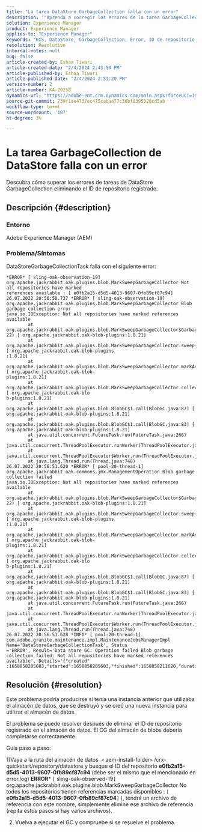 ```yaml
---
title: "La tarea DataStore GarbageCollection falla con un error"
description: '"Aprenda a corregir los errores de la tarea GarbageCollection de DataStorage".'
solution: Experience Manager
product: Experience Manager
applies-to: "Experience Manager"
keywords: "KCS, DataStore, GarbageCollection, Error, ID de repositorio, Error de GC, APache Jackrabbit Oak, GC de almacén de blob"
resolution: Resolution
internal-notes: null
bug: false
article-created-by: Eshaa Tiwari
article-created-date: "2/4/2024 2:43:50 PM"
article-published-by: Eshaa Tiwari
article-published-date: "2/4/2024 2:53:20 PM"
version-number: 2
article-number: KA-20258
dynamics-url: "https://adobe-ent.crm.dynamics.com/main.aspx?forceUCI=1&pagetype=entityrecord&etn=knowledgearticle&id=a9d268ca-6bc3-ee11-9079-6045bd006295"
source-git-commit: 739f1ae4737ec475cabae77c36bf0395020cd5ab
workflow-type: tm+mt
source-wordcount: '187'
ht-degree: 3%

---
```


# La tarea GarbageCollection de DataStore falla con un error


Descubra cómo superar los errores de tareas de DataStore GarbageCollection eliminando el ID de repositorio registrado.

## Descripción {#description}


### Entorno

Adobe Experience Manager (AEM)

### Problema/Síntomas

DataStoreGarbageCollectionTask falla con el siguiente error:


```
*ERROR* [ sling-oak-observation-19]  org.apache.jackrabbit.oak.plugins.blob.MarkSweepGarbageCollector Not all repositories have marked
references available : [ e0fb2a15-d5d5-4013-9607-0fb89cf87c94] 
26.07.2022 20:56:50.737 *ERROR* [ sling-oak-observation-19]  org.apache.jackrabbit.oak.plugins.blob.MarkSweepGarbageCollector Blob garbage collection error
java.io.IOException: Not all repositories have marked references available
        at org.apache.jackrabbit.oak.plugins.blob.MarkSweepGarbageCollector$GarbageCollectionType$1.mergeAllMarkedReferences(MarkSweepGarbageCollector.java:7
22) [ org.apache.jackrabbit.oak-blob-plugins:1.8.21] 
        at org.apache.jackrabbit.oak.plugins.blob.MarkSweepGarbageCollector.sweep(MarkSweepGarbageCollector.java:384) [ org.apache.jackrabbit.oak-blob-plugins
:1.8.21] 
        at org.apache.jackrabbit.oak.plugins.blob.MarkSweepGarbageCollector.markAndSweep(MarkSweepGarbageCollector.java:284) [ org.apache.jackrabbit.oak-blob-
plugins:1.8.21] 
        at org.apache.jackrabbit.oak.plugins.blob.MarkSweepGarbageCollector.collectGarbage(MarkSweepGarbageCollector.java:191) [ org.apache.jackrabbit.oak-blo
b-plugins:1.8.21] 
        at org.apache.jackrabbit.oak.plugins.blob.BlobGC$1.call(BlobGC.java:87) [ org.apache.jackrabbit.oak-blob-plugins:1.8.21] 
        at org.apache.jackrabbit.oak.plugins.blob.BlobGC$1.call(BlobGC.java:83) [ org.apache.jackrabbit.oak-blob-plugins:1.8.21] 
        at java.util.concurrent.FutureTask.run(FutureTask.java:266)
        at java.util.concurrent.ThreadPoolExecutor.runWorker(ThreadPoolExecutor.java:1149)
        at java.util.concurrent.ThreadPoolExecutor$Worker.run(ThreadPoolExecutor.java:624)
        at java.lang.Thread.run(Thread.java:748)
26.07.2022 20:56:51.620 *ERROR* [ pool-20-thread-1]  org.apache.jackrabbit.oak.commons.jmx.ManagementOperation Blob garbage collection failed
java.io.IOException: Not all repositories have marked references available
        at org.apache.jackrabbit.oak.plugins.blob.MarkSweepGarbageCollector$GarbageCollectionType$1.mergeAllMarkedReferences(MarkSweepGarbageCollector.java:7
22) [ org.apache.jackrabbit.oak-blob-plugins:1.8.21] 
        at org.apache.jackrabbit.oak.plugins.blob.MarkSweepGarbageCollector.sweep(MarkSweepGarbageCollector.java:384) [ org.apache.jackrabbit.oak-blob-plugins
:1.8.21] 
        at org.apache.jackrabbit.oak.plugins.blob.MarkSweepGarbageCollector.markAndSweep(MarkSweepGarbageCollector.java:284) [ org.apache.jackrabbit.oak-blob-
plugins:1.8.21] 
        at org.apache.jackrabbit.oak.plugins.blob.MarkSweepGarbageCollector.collectGarbage(MarkSweepGarbageCollector.java:191) [ org.apache.jackrabbit.oak-blo
b-plugins:1.8.21] 
        at org.apache.jackrabbit.oak.plugins.blob.BlobGC$1.call(BlobGC.java:87) [ org.apache.jackrabbit.oak-blob-plugins:1.8.21] 
        at org.apache.jackrabbit.oak.plugins.blob.BlobGC$1.call(BlobGC.java:83) [ org.apache.jackrabbit.oak-blob-plugins:1.8.21] 
        at java.util.concurrent.FutureTask.run(FutureTask.java:266)
        at java.util.concurrent.ThreadPoolExecutor.runWorker(ThreadPoolExecutor.java:1149)
        at java.util.concurrent.ThreadPoolExecutor$Worker.run(ThreadPoolExecutor.java:624)
        at java.lang.Thread.run(Thread.java:748)
26.07.2022 20:56:51.628 *INFO* [ pool-20-thread-1]  com.adobe.granite.maintenance.impl.MaintenanceJobsManagerImpl Name='DataStoreGarbageCollectionTask', Status
='ERROR', Result='Data store GC: Operation failed Blob garbage collection failed: Not all repositories have marked references available', Details='{"created"
:1658858205603,"started":1658858205603,"finished":1658858211620,"duration":6017}'
```





## Resolución {#resolution}


Este problema podría producirse si tenía una instancia anterior que utilizaba el almacén de datos, que se destruyó y se creó una nueva instancia para utilizar el almacén de datos.

El problema se puede resolver después de eliminar el ID de repositorio registrado en el almacén de datos. El CG del almacén de blobs debería completarse correctamente.

Guía paso a paso:

1)Vaya a la ruta del almacén de datos  `<` aem-install-folder`>` /crx-quickstart/repository/datastore y busque el ID del repositorio <b>e0fb2a15-d5d5-4013-9607-0fb89cf87c94</b> (debe ser el mismo que el mencionado en error.log) <b>ERROR</b>\* `[` sling-oak-observed-19`]`  org.apache.jackrabbit.oak.plugins.blob.MarkSweepGarbageCollector No todos los repositorios tienen referencias marcadas disponibles : `[` <b>e0fb2a15-d5d5-4013-9607-0fb89cf87c94</b>`]` ), tendrá un archivo de referencia con este nombre, simplemente elimine ese archivo de referencia (repita estos pasos si hay varios archivos).

2) Vuelva a ejecutar el GC y compruebe si se resuelve el problema.

